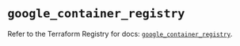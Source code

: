 # `google_container_registry`

Refer to the Terraform Registry for docs: [`google_container_registry`](https://registry.terraform.io/providers/hashicorp/google/6.21.0/docs/resources/container_registry).
